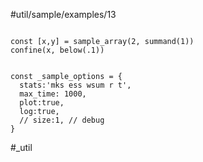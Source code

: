 #util/sample/examples/13
```js:js_input

const [x,y] = sample_array(2, summand(1))
confine(x, below(.1))

```
```js:js_removed

const _sample_options = { 
  stats:'mks ess wsum r t',
  max_time: 1000,
  plot:true,
  log:true,
  // size:1, // debug
}

```
#_util
